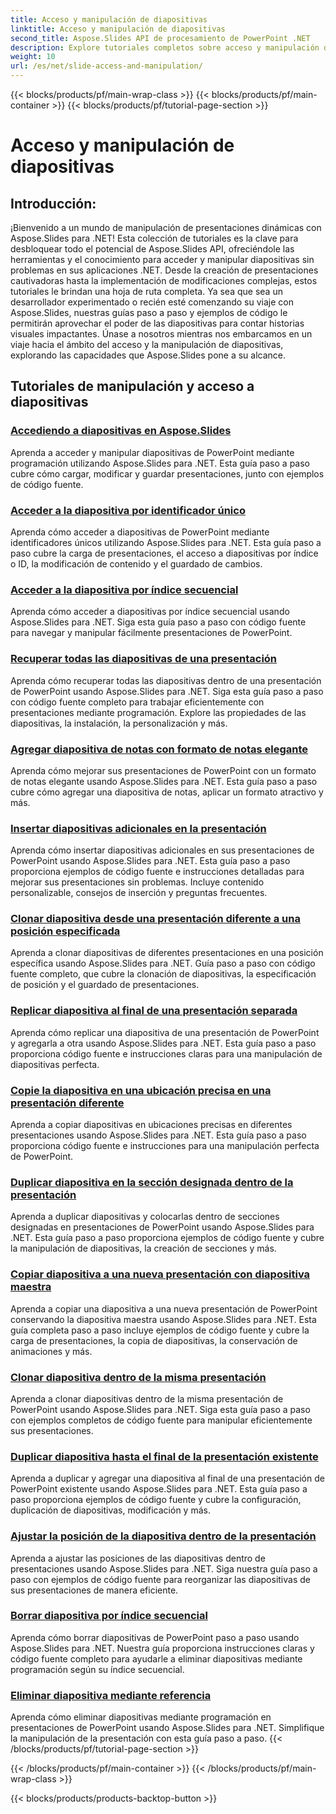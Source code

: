 ```yaml
---
title: Acceso y manipulación de diapositivas
linktitle: Acceso y manipulación de diapositivas
second_title: Aspose.Slides API de procesamiento de PowerPoint .NET
description: Explore tutoriales completos sobre acceso y manipulación de diapositivas usando Aspose.Slides para .NET. Aprenda a crear, modificar y mejorar presentaciones mediante programación.
weight: 10
url: /es/net/slide-access-and-manipulation/
---
```


{{< blocks/products/pf/main-wrap-class >}}
{{< blocks/products/pf/main-container >}}
{{< blocks/products/pf/tutorial-page-section >}}

# Acceso y manipulación de diapositivas

## Introducción:

¡Bienvenido a un mundo de manipulación de presentaciones dinámicas con Aspose.Slides para .NET! Esta colección de tutoriales es la clave para desbloquear todo el potencial de Aspose.Slides API, ofreciéndole las herramientas y el conocimiento para acceder y manipular diapositivas sin problemas en sus aplicaciones .NET. Desde la creación de presentaciones cautivadoras hasta la implementación de modificaciones complejas, estos tutoriales le brindan una hoja de ruta completa. Ya sea que sea un desarrollador experimentado o recién esté comenzando su viaje con Aspose.Slides, nuestras guías paso a paso y ejemplos de código le permitirán aprovechar el poder de las diapositivas para contar historias visuales impactantes. Únase a nosotros mientras nos embarcamos en un viaje hacia el ámbito del acceso y la manipulación de diapositivas, explorando las capacidades que Aspose.Slides pone a su alcance.

## Tutoriales de manipulación y acceso a diapositivas
### [Accediendo a diapositivas en Aspose.Slides](./accessing-slides/)
Aprenda a acceder y manipular diapositivas de PowerPoint mediante programación utilizando Aspose.Slides para .NET. Esta guía paso a paso cubre cómo cargar, modificar y guardar presentaciones, junto con ejemplos de código fuente.
### [Acceder a la diapositiva por identificador único](./access-slide-by-id/)
Aprenda cómo acceder a diapositivas de PowerPoint mediante identificadores únicos utilizando Aspose.Slides para .NET. Esta guía paso a paso cubre la carga de presentaciones, el acceso a diapositivas por índice o ID, la modificación de contenido y el guardado de cambios.
### [Acceder a la diapositiva por índice secuencial](./access-slide-by-index/)
Aprenda cómo acceder a diapositivas por índice secuencial usando Aspose.Slides para .NET. Siga esta guía paso a paso con código fuente para navegar y manipular fácilmente presentaciones de PowerPoint.
### [Recuperar todas las diapositivas de una presentación](./access-all-slides/)
Aprenda cómo recuperar todas las diapositivas dentro de una presentación de PowerPoint usando Aspose.Slides para .NET. Siga esta guía paso a paso con código fuente completo para trabajar eficientemente con presentaciones mediante programación. Explore las propiedades de las diapositivas, la instalación, la personalización y más.
### [Agregar diapositiva de notas con formato de notas elegante](./add-notes-slide-with-notes-style/)
Aprenda cómo mejorar sus presentaciones de PowerPoint con un formato de notas elegante usando Aspose.Slides para .NET. Esta guía paso a paso cubre cómo agregar una diapositiva de notas, aplicar un formato atractivo y más.
### [Insertar diapositivas adicionales en la presentación](./add-slides/)
Aprenda cómo insertar diapositivas adicionales en sus presentaciones de PowerPoint usando Aspose.Slides para .NET. Esta guía paso a paso proporciona ejemplos de código fuente e instrucciones detalladas para mejorar sus presentaciones sin problemas. Incluye contenido personalizable, consejos de inserción y preguntas frecuentes.
### [Clonar diapositiva desde una presentación diferente a una posición especificada](./clone-slide-from-another-presentation-specified-position/)
Aprenda a clonar diapositivas de diferentes presentaciones en una posición específica usando Aspose.Slides para .NET. Guía paso a paso con código fuente completo, que cubre la clonación de diapositivas, la especificación de posición y el guardado de presentaciones.
### [Replicar diapositiva al final de una presentación separada](./clone-slide-end-of-another-presentation/)
Aprenda cómo replicar una diapositiva de una presentación de PowerPoint y agregarla a otra usando Aspose.Slides para .NET. Esta guía paso a paso proporciona código fuente e instrucciones claras para una manipulación de diapositivas perfecta.
### [Copie la diapositiva en una ubicación precisa en una presentación diferente](./clone-slide-to-specific-position-in-another-presentation/)
Aprenda a copiar diapositivas en ubicaciones precisas en diferentes presentaciones usando Aspose.Slides para .NET. Esta guía paso a paso proporciona código fuente e instrucciones para una manipulación perfecta de PowerPoint.
### [Duplicar diapositiva en la sección designada dentro de la presentación](./clone-slide-into-specified-section/)
Aprenda a duplicar diapositivas y colocarlas dentro de secciones designadas en presentaciones de PowerPoint usando Aspose.Slides para .NET. Esta guía paso a paso proporciona ejemplos de código fuente y cubre la manipulación de diapositivas, la creación de secciones y más.
### [Copiar diapositiva a una nueva presentación con diapositiva maestra](./clone-slide-to-another-presentation-with-master/)
Aprenda a copiar una diapositiva a una nueva presentación de PowerPoint conservando la diapositiva maestra usando Aspose.Slides para .NET. Esta guía completa paso a paso incluye ejemplos de código fuente y cubre la carga de presentaciones, la copia de diapositivas, la conservación de animaciones y más.
### [Clonar diapositiva dentro de la misma presentación](./clone-slide-within-same-presentation/)
Aprenda a clonar diapositivas dentro de la misma presentación de PowerPoint usando Aspose.Slides para .NET. Siga esta guía paso a paso con ejemplos completos de código fuente para manipular eficientemente sus presentaciones.
### [Duplicar diapositiva hasta el final de la presentación existente](./clone-slide-within-same-presentation-to-end/)
Aprenda a duplicar y agregar una diapositiva al final de una presentación de PowerPoint existente usando Aspose.Slides para .NET. Esta guía paso a paso proporciona ejemplos de código fuente y cubre la configuración, duplicación de diapositivas, modificación y más.
### [Ajustar la posición de la diapositiva dentro de la presentación](./change-slide-position/)
Aprenda a ajustar las posiciones de las diapositivas dentro de presentaciones usando Aspose.Slides para .NET. Siga nuestra guía paso a paso con ejemplos de código fuente para reorganizar las diapositivas de sus presentaciones de manera eficiente.
### [Borrar diapositiva por índice secuencial](./remove-slide-using-index/)
Aprenda cómo borrar diapositivas de PowerPoint paso a paso usando Aspose.Slides para .NET. Nuestra guía proporciona instrucciones claras y código fuente completo para ayudarle a eliminar diapositivas mediante programación según su índice secuencial.
### [Eliminar diapositiva mediante referencia](./remove-slide-using-reference/)
Aprenda cómo eliminar diapositivas mediante programación en presentaciones de PowerPoint usando Aspose.Slides para .NET. Simplifique la manipulación de la presentación con esta guía paso a paso.
{{< /blocks/products/pf/tutorial-page-section >}}

{{< /blocks/products/pf/main-container >}}
{{< /blocks/products/pf/main-wrap-class >}}

{{< blocks/products/products-backtop-button >}}
